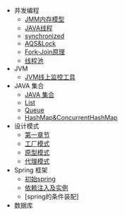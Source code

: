 - 并发编程
  - [JMM内存模型](concurrent/JMM内存模型.md)
  - [JAVA线程](concurrent/JAVA线程.md)
  - [synchronized](concurrent/内置锁synchronized.md)
  - [AQS&Lock](concurrent/AQS&Lock.md)
  - [Fork-Join原理](concurrent/Fork-Join原理.md)
  - [线程池](concurrent/线程池.md)
- JVM
   - [JVM线上监控工具](jvm/jvm线上监控工具.md)
- JAVA 集合
   - [JAVA 集合](collection/collection.md)
   - [List](collection/List.md)
   - [Queue](collection/Queue.md)
   - [HashMap&ConcurrentHashMap](collection/HashMap-ConcurrentHashMap.md)
- 设计模式
  - [第一章节](desgin-pattern/手写单例模式.md)
  - [工厂模式]()
  - [原型模式]()
  - [代理模式]()
- Spring 框架
  - [初始spring]()
  - [依赖注入及实例]()
  - [spring的条件装配]
- 数据库